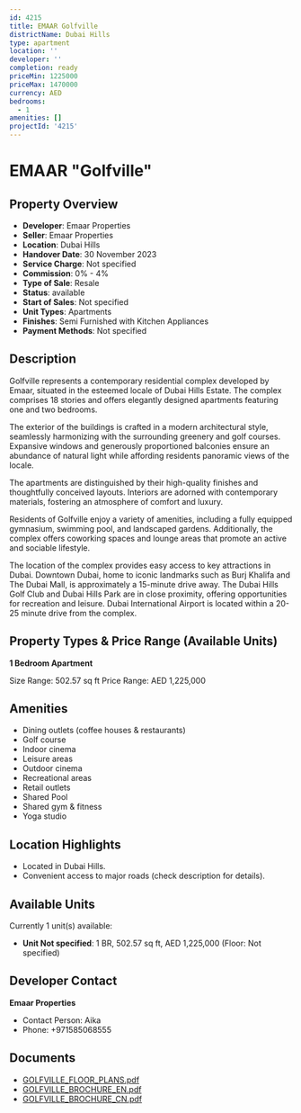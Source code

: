 ```yaml
---
id: 4215
title: EMAAR Golfville
districtName: Dubai Hills
type: apartment
location: ''
developer: ''
completion: ready
priceMin: 1225000
priceMax: 1470000
currency: AED
bedrooms:
  - 1
amenities: []
projectId: '4215'
---
```


# EMAAR "Golfville"

## Property Overview
- **Developer**: Emaar Properties
- **Seller**: Emaar Properties
- **Location**: Dubai Hills
- **Handover Date**: 30 November 2023
- **Service Charge**: Not specified
- **Commission**: 0% - 4%
- **Type of Sale**: Resale
- **Status**: available
- **Start of Sales**: Not specified
- **Unit Types**: Apartments
- **Finishes**: Semi Furnished with Kitchen Appliances
- **Payment Methods**: Not specified

## Description
Golfville represents a contemporary residential complex developed by Emaar, situated in the esteemed locale of Dubai Hills Estate. The complex comprises 18 stories and offers elegantly designed apartments featuring one and two bedrooms. 

The exterior of the buildings is crafted in a modern architectural style, seamlessly harmonizing with the surrounding greenery and golf courses. Expansive windows and generously proportioned balconies ensure an abundance of natural light while affording residents panoramic views of the locale.

The apartments are distinguished by their high-quality finishes and thoughtfully conceived layouts. Interiors are adorned with contemporary materials, fostering an atmosphere of comfort and luxury.

Residents of Golfville enjoy a variety of amenities, including a fully equipped gymnasium, swimming pool, and landscaped gardens. Additionally, the complex offers coworking spaces and lounge areas that promote an active and sociable lifestyle.

The location of the complex provides easy access to key attractions in Dubai. Downtown Dubai, home to iconic landmarks such as Burj Khalifa and The Dubai Mall, is approximately a 15-minute drive away. The Dubai Hills Golf Club and Dubai Hills Park are in close proximity, offering opportunities for recreation and leisure. Dubai International Airport is located within a 20-25 minute drive from the complex.

## Property Types & Price Range (Available Units)
**1 Bedroom Apartment**

Size Range: 502.57 sq ft
Price Range: AED 1,225,000

## Amenities
- Dining outlets  (coffee houses & restaurants)
- Golf course
- Indoor cinema
- Leisure areas
- Outdoor cinema
- Recreational areas
- Retail outlets
- Shared Pool
- Shared gym & fitness
- Yoga studio

## Location Highlights
- Located in Dubai Hills.
- Convenient access to major roads (check description for details).

## Available Units
Currently 1 unit(s) available:
- **Unit Not specified**: 1 BR, 502.57 sq ft, AED 1,225,000 (Floor: Not specified)

## Developer Contact
**Emaar Properties**
- Contact Person: Aika
- Phone: +971585068555

## Documents
- [GOLFVILLE_FLOOR_PLANS.pdf](https://cdn.geniemap.net/2025/01/28/y8vv7w1qKUttn036zN9P95KR40fTgUCqu85Ipwyq.pdf)
- [GOLFVILLE_BROCHURE_EN.pdf](https://cdn.geniemap.net/2025/01/28/OkGeTtsto4FtCloIwSvhNsAyKCGtXaLnT8twFAG0.pdf)
- [GOLFVILLE_BROCHURE_CN.pdf](https://cdn.geniemap.net/2025/01/28/ZoPJXOYBD10AYEvUFnWeTcor638dVK1okMuxGvX0.pdf)
